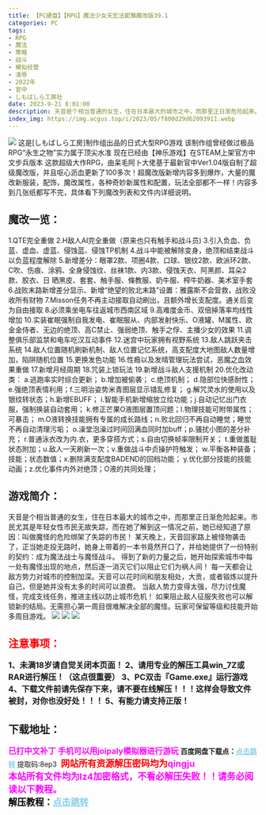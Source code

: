 ```yaml
---
title: 【PC硬盘】【RPG】魔法少女天宏法妮雅魔改版39.1
categories: PC
tags:
- RPG
- 魔法
- 策略
- 战斗
- 模拟经营
- 凌辱
- 2022年
- 官中
- しもばしら工房社
date: 2023-9-21 8:01:00
description: 天音是个相当普通的女生，住在日本最大的城市之中，而那里正日渐危险起来。市民尤其是年轻女性市民无故失踪，而在她了解到这一情况之前，她已经知道了原因：叫做魔怪的危险绑架了失踪的市民！某天晚上，天音回家路上被怪物袭击了，正当她走投无路时，她身上带着的一本书竟然开口了，并给她提供了一份特别的契约：成为魔法战士与魔怪战斗。得到了新的力量之后，她开始探索城市中每一处有魔怪出现的地点，然后逐一消灭它们以阻止它们为祸人间！每一天都会让敌方势力对城市的控制加深。天音可以花时间和朋友相处，大贡，或者锻炼以提升自己，但是她并没有太多的时间可以浪费。
index_img: https://img.acgus.top/i/2023/05/f800d29d62093911.webp
---
```

![](https://img.acgus.top/i/2023/05/f800d29d62093911.webp)
这是[しもばしら工房]制作组出品的日式大型RPG游戏
该制作组曾经做过极品RPG“永生之物”实力属于顶尖水准
现在已经由【神乐游戏】在STEAM上架官方中文步兵版本
这款超级大作RPG，由呆毛阿卜大佬基于最新官中Ver1.04版自制了超级魔改版，并且呕心沥血更新了100多次！超魔改版新增内容多到爆炸，大量的魔改新服装，配饰，魔改属性，各种奇妙新属性和配置，玩法全部都不一样！内容多到几张纸都写不完，具体看下列魔改列表和文件内详细说明。

## 魔改一览：
1.QTE完全重做
2.H敌人AI完全重做（原来也只有触手和战斗员)
3.引入负血、负蓝、虚血、虚蓝、侵蚀蓝、侵蚀TP机制
4.战斗中能被解除变身，绝顶和结束战斗以负蓝程度解除
5.新增差分：眼罩2款、项圈4款、口球、银纹2款、欧派环2款、C吹、伤痕、涂鸦、全身侵蚀纹、丝袜1款、内3款、侵蚀天衣、阿黑颜、耳朵2款、胶衣、日
晒黑皮、套套、触手服、條教服、奶牛服、榨牛奶器、美术室手套
6.战败末路新增差分显示、新增“绝望的败北末路”设置：雅露斯不会营救，战败没收所有财物
7.Misson任务不再主动接取自动刷出，且额外增长支配度。通关后变为自由接取
8.必须乘坐电车往返城市西南区域
9.高难度金币、双倍掉落率均线性增加
10.实装崔眠强制自我发电、崔眠服从、内部发射快乐、O液罐、M属性、欧金金侍者、无边的绝顶、高C禁止、强弱绝顶、触手之俘、主播少女的效果
11.调整俱乐部监禁和电车吃汉互动事件
12.迷宫中玩家拥有视野系统 13.敌人跳跃夹击系统
14.敌人位置随机刷新机制、敌人位置记忆系统，高支配度大地图敌人数量增加，陷阱随机位置
15.更换发色功能
16.性瘾以及发晴管理玩法尝试，恶魔之血效果重做
17.新增月经周期
18.咒装上锁玩法 19.新增战斗敌人支援机制
20.优化改动类：
a.逃跑率实时综合更新；
b.增加被偷袭；
c.绝顶机制；
d.隐部位快感耐性；
e.强绝顶表情利用；f.三明治姿势米青图层显示错乱修复；
g.解咒灵水的使用以及银纹转状态；h.新增EBUFF；
i.智能手机新增缩放立绘功能；j.自动记忆出门衣服，强制换装自动套用；
k.修正芒果O液图层置顶问题；l.物理技能可附带属性；可暴击；
m.O液转换技能拥有专属的成长路线；n.败北回归不再自动睡觉；睡觉不再自动清理污垢；
o.澡堂泡澡过时间回满血同时加buff；p.骚扰小图的差分补充；
r.普通泳衣改为内.衣，更多穿搭方式；s.自由切换帧率限制开关；
t.重做羞耻状态附加；u.敌人一天刷新一次；v.重做战斗中贞操护符触发；
w.平衡各种装备；技能；状态数值；x.删除满支配度BADEND的回档功能；
y.优化部分技能的技能动画；z.优化事件内外对绝顶；O液的共同处理；

## 游戏简介：
天音是个相当普通的女生，住在日本最大的城市之中，而那里正日渐危险起来。市民尤其是年轻女性市民无故失踪，而在她了解到这一情况之前，她已经知道了原因：叫做魔怪的危险绑架了失踪的市民！
某天晚上，天音回家路上被怪物袭击了，正当她走投无路时，她身上带着的一本书竟然开口了，并给她提供了一份特别的契约：成为魔法战士与魔怪战斗。
得到了新的力量之后，她开始探索城市中每一处有魔怪出现的地点，然后逐一消灭它们以阻止它们为祸人间！
每一天都会让敌方势力对城市的控制加深。天音可以花时间和朋友相处，大贡，或者锻炼以提升自己，但是她并没有太多的时间可以浪费。
当敌人势力变得太强，尽力讨伐魔怪，完成支线任务，推进主线以防止城市危机！
如果阻止敌人征服失败也可以解锁新的结局。无需担心第一周目很难解决全部的魔怪。玩家可保留等级和技能开始多周目游戏。
![](https://img.acgus.top/i/2023/05/54c661e472093949.webp)
![](https://img.acgus.top/i/2023/05/ab35cac6fe093916.webp)
![](https://img.acgus.top/i/2023/05/b74401c615093944.webp)







## <font color=#FF0000 >注意事项：</font>
<font size=3><b>1、未满18岁请自觉关闭本页面！
2、请用专业的解压工具win_7Z或RAR进行解压！（这点很重要）
3、PC双击『Game.exe』运行游戏
4、下载文件前请先保存下来，请不要在线解压！！！这样会导致文件被封，对你也没好处！！！
5、有能力请支持正版！</b></font>

## 下载地址：
<font color=#FF00FF size=3><b>已打中文补丁</b></font>
<font color=#FF00FF size=3>**手机可以用joipaly模拟器进行游玩**</font>
<b>百度网盘下载点：</b><a href="https://pan.baidu.com/s/1AdDYVRkVaP3TE-uDpgPeOg?pwd=8ep3" style="color: #87CEEB;"><b>点击跳转</b></a> 提取码:8ep3
<a style="padding: 0" href="https://post.qingju.org/AD/"><img style="max-width:100%" src="https://img.acgus.top/i/2024/07/478f689b8021d8d499ab43d21acf137a.gif" alt=""></a>
<b><font color=#FF0000 size=4>网站所有资源解压密码均为</b></font><b><font color=#FF00FF size=4>qingju</font><font color=#FF0000 ></font></b><br><b><font color=#FF00FF size=4>本站所有文件均为lz4加密格式，不看必解压失败！！请务必阅读以下教程。</b></font><br><b><font color=#000 size=4>解压教程：</b><a href="https://post.qingju.org/tutorial/000/" style="color: #87CEEB;"><b>点击跳转</b></a>